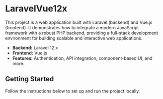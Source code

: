 # LaravelVue12x

This project is a web application built with Laravel (backend) and Vue.js (frontend). It demonstrates how to integrate a modern JavaScript framework with a robust PHP backend, providing a full-stack development environment for building scalable and interactive web applications.

- **Backend:** Laravel 12.x
- **Frontend:** Vue.js
- **Features:** Authentication, API integration, component-based UI, and more.

## Getting Started

Follow the instructions below to set up and run the project locally.
